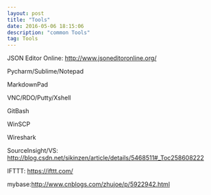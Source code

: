 ```yaml
---
layout: post
title: "Tools"
date: 2016-05-06 18:15:06 
description: "common Tools"
tag: Tools
---
```


JSON Editor Online: http://www.jsoneditoronline.org/

Pycharm/Sublime/Notepad

MarkdownPad

VNC/RDO/Putty/Xshell

GitBash

WinSCP

Wireshark

SourceInsight/VS: http://blog.csdn.net/sikinzen/article/details/5468511#_Toc258608222

IFTTT: https://ifttt.com/

mybase:http://www.cnblogs.com/zhujoe/p/5922942.html
